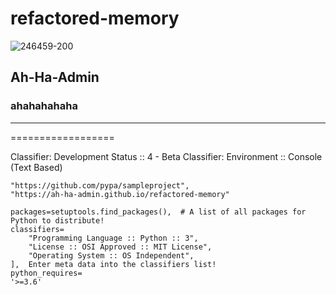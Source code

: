 # refactored-memory
![246459-200](https://user-images.githubusercontent.com/118419708/205466524-0d919823-fddd-464c-a4b8-c05b25c01b6e.png)
## Ah-Ha-Admin ##
### ahahahahaha ###
------------------
==================

Classifier: Development Status :: 4 - Beta
Classifier: Environment :: Console (Text Based)

    "https://github.com/pypa/sampleproject",  
    "https://ah-ha-admin.github.io/refactored-memory"
    
    packages=setuptools.find_packages(),  # A list of all packages for Python to distribute!
    classifiers=
        "Programming Language :: Python :: 3",
        "License :: OSI Approved :: MIT License",
        "Operating System :: OS Independent",
    ],  Enter meta data into the classifiers list!
    python_requires=
    '>=3.6'
